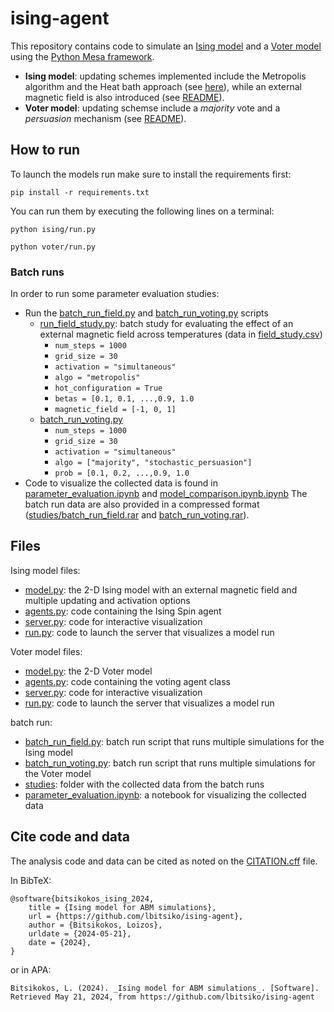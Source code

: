 # ising-agent
This repository contains code to simulate an [Ising model](https://stanford.edu/~jeffjar/statmech/intro4.html) and a [Voter model](https://journals.aps.org/pre/abstract/10.1103/PhysRevE.96.032145) using the [Python Mesa framework](https://mesa.readthedocs.io/en/stable/).

- **Ising model**: updating schemes implemented include the Metropolis algorithm and the Heat bath approach (see [here](https://courses.physics.illinois.edu/phys498cmp/sp2022/Ising/IsingModel.html)), while an external magnetic field is also introduced (see [README](./ising_mod/README.md)).
- **Voter model**: updating schemse include a *majority* vote and a *persuasion* mechanism (see [README](voter/README.md)).


## How to run
To launch the models run make sure to install the requirements first:

```
pip install -r requirements.txt
```

You can run them by executing the following lines on a terminal:
```
python ising/run.py
```

```
python voter/run.py
```

### Batch runs
In order to run some parameter evaluation studies:
- Run the [batch_run_field.py](batch_run_field.py) and [batch_run_voting.py](batch_run_voting.py) scripts 
  - [run_field_study.py](run_field_study.py): batch study for evaluating the effect of an external magnetic field across temperatures (data in [field_study.csv](studies/field_study.csv)) 
      - `num_steps = 1000`
      - `grid_size = 30`
      - `activation = "simultaneous"`
      - `algo = "metropolis"`
      - `hot_configuration = True`
      - `betas = [0.1, 0.1, ...,0.9, 1.0`
      - `magnetic_field = [-1, 0, 1]`
  - [batch_run_voting.py](batch_run_voting.py)
    - `num_steps = 1000`
    - `grid_size = 30`
    - `activation = "simultaneous"`
    - `algo = ["majority", "stochastic_persuasion"]`
    - `prob = [0.1, 0.2, ...,0.9, 1.0`
- Code to visualize the collected data is found in [parameter_evaluation.ipynb](parameter_evaluation.ipynb) and [model_comparison.ipynb.ipynb](model_comparison.ipynb.ipynb)
The batch run data are also provided in a compressed format ([studies/batch_run_field.rar](./studies/batch_run_field.rar) and [batch_run_voting.rar](./studies/batch_run_voting.rar)).

## Files

Ising model files:
- [model.py](ising_mod/model.py): the 2-D Ising model with an external magnetic field and multiple updating and activation options
- [agents.py](ising_mod/agents.py): code containing the Ising Spin agent 
- [server.py](ising_mod/server.py): code for interactive visualization
- [run.py](ising_mod/run.py): code to launch the server that visualizes a model run

Voter model files:
- [model.py](voter/model.py): the 2-D Voter model
- [agents.py](voter/agents.py): code containing the voting agent class 
- [server.py](voter/server.py): code for interactive visualization
- [run.py](voter/run.py): code to launch the server that visualizes a model run

batch run:
- [batch_run_field.py](batch_run_field.py): batch run script that runs multiple simulations for the Ising model
- [batch_run_voting.py](batch_run_voting.py): batch run script that runs multiple simulations for the Voter model
- [studies](studies): folder with the collected data from the batch runs
- [parameter_evaluation.ipynb](parameter_evaluation.ipynb): a notebook for visualizing the collected data

## Cite code and data

The analysis code and data can be cited as noted on the [CITATION.cff](CITATION.cff) file.

In BibTeX:

```
@software{bitsikokos_ising_2024,
	title = {Ising model for ABM simulations},
	url = {https://github.com/lbitsiko/ising-agent},
	author = {Bitsikokos, Loizos},
	urldate = {2024-05-21},
	date = {2024},
}
```

or in APA:

```
Bitsikokos, L. (2024). _Ising model for ABM simulations_. [Software]. Retrieved May 21, 2024, from https://github.com/lbitsiko/ising-agent
```
